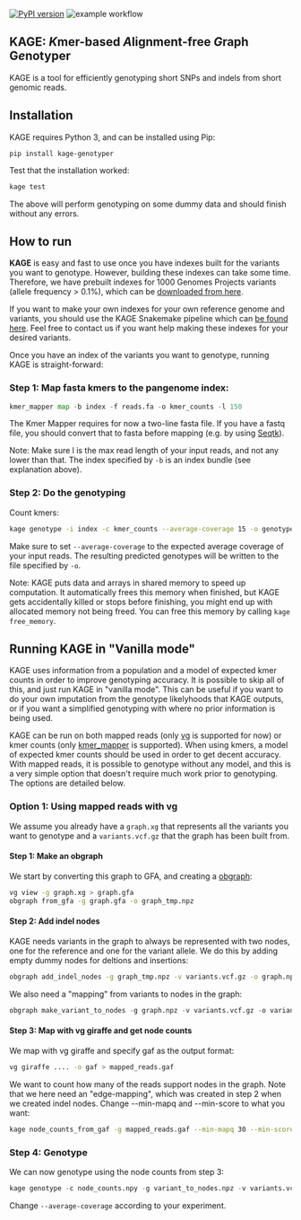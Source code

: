 [![PyPI version](https://badge.fury.io/py/kage-genotyper.svg)](https://badge.fury.io/py/kage-genotyper)
![example workflow](https://github.com/ivargr/kage/actions/workflows/install-and-test.yml/badge.svg)

## KAGE: *K*mer-based *A*lignment-free *G*raph G*e*notyper
KAGE is a tool for efficiently genotyping short SNPs and indels from short genomic reads.


## Installation
KAGE requires Python 3, and can be installed using Pip: 
```
pip install kage-genotyper
```

Test that the installation worked:

```bash
kage test 
```

The above will perform genotyping on some dummy data and should finish without any errors. 


## How to run
**KAGE** is easy and fast to use once you have indexes built for the variants you want to genotype. However, building these indexes can take some time. Therefore, we have prebuilt indexes for 1000 Genomes Projects variants (allele frequency > 0.1%), which can be [downloaded from here](https://zenodo.org/record/5786313/files/index_2548all.npz).

If you want to make your own indexes for your own reference genome and variants, you should use the KAGE Snakemake pipeline which can [be found here](https://github.com/ivargr/genotyping-benchmarking). Feel free to contact us if you want help making these indexes for your desired variants.

Once you have an index of the variants you want to genotype, running KAGE is straight-forward:

### Step 1: Map fasta kmers to the pangenome index:
```python
kmer_mapper map -b index -f reads.fa -o kmer_counts -l 150
```

The Kmer Mapper requires for now a two-line fasta file. If you have a fastq file, you should convert that to fasta before mapping (e.g. by using [Seqtk](https://github.com/lh3/seqtk)).

Note: Make sure l is the max read length of your input reads, and not any lower than that. The index specified by `-b` is an index bundle (see explanation above).


### Step 2: Do the genotyping
Count kmers:
```bash
kage genotype -i index -c kmer_counts --average-coverage 15 -o genotypes.vcf
```

Make sure to set `--average-coverage` to the expected average coverage of your input reads. The resulting predicted genotypes will be written to the file specified by `-o`.


Note:
KAGE puts data and arrays in shared memory to speed up computation. It automatically frees this memory when finished, but KAGE gets accidentally killed or stops before finishing, you might end up with allocated memory not being freed. You can free this memory by calling `kage free_memory`.



## Running KAGE in "Vanilla mode"
KAGE uses information from a population and a model of expected kmer counts in order to improve genotyping accuracy. It is possible to skip all of this, and just run KAGE in "vanilla mode". This can be useful if you want to do your own imputation from the genotype likelyhoods that KAGE outputs, or if you want a simplified genotyping with where no prior information is being used.

KAGE can be run on both mapped reads (only [vg](https://github.com/vgteam/vg) is supported for now) or kmer counts (only [kmer_mapper](https://github.com/ivargr/kmer_mapper) is supported). When using kmers, a model of expected kmer counts should be used in order to get decent accuracy. With mapped reads, it is possible to genotype without any model, and this is a very simple option that doesn't require much work prior to genotyping. The options are detailed below.

### Option 1: Using mapped reads with vg
We assume you already have a `graph.xg` that represents all the variants you want to genotype and a `variants.vcf.gz` that the graph has been built from.

#### Step 1: Make an obgraph

We start by converting this graph to GFA, and creating a [obgraph](https://github.com/ivargr/obgraph):

```bash
vg view -g graph.xg > graph.gfa
obgraph from_gfa -g graph.gfa -o graph_tmp.npz
```

#### Step 2: Add indel nodes
KAGE needs variants in the graph to always be represented with two nodes, one for the reference and one for the variant allele. We do this by adding empty dummy nodes for deltions and insertions:

```bash
obgraph add_indel_nodes -g graph_tmp.npz -v variants.vcf.gz -o graph.npz 
```

We also need a "mapping" from variants to nodes in the graph:
```python
obgraph make_variant_to_nodes -g graph.npz -v variants.vcf.gz -o variant_to_nodes.npz 
```

#### Step 3: Map with vg giraffe and get node counts
We map with vg giraffe and specify gaf as the output format:
```bash
vg giraffe .... -o gaf > mapped_reads.gaf 
```

We want to count how many of the reads support nodes in the graph. Note that we here need an "edge-mapping", which was created in step 2 when we created indel nodes. Change --min-mapq and --min-score to what you want:

```bash
kage node_counts_from_gaf -g mapped_reads.gaf --min-mapq 30 --min-score 100 -o node_conts.npy -m obgraph.npz.edge_mapping
```

### Step 4: Genotype
We can now genotype using the node counts from step 3:

```python
kage genotype -c node_counts.npy -g variant_to_nodes.npz -v variants.vcf.gz --n-threads 8 --average-coverage 15 -o genotypes.vcf --sample-name-output SAMPLE
```

Change `--average-coverage` according to your experiment.





